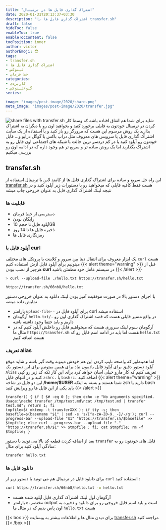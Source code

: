 ```yaml
---
title: "اشتراک گذاری فایل ها در ترمینال"
date: 2020-01-31T20:13:37+03:30
description: "اشتراک گذاری فایل ها با transfer.sh"
draft: false
hideToc: false
enableToc: true
enableTocContent: false
tocPosition: inner
author: victor
authorEmoji: 😎
tags: 
- transfer.sh
- اشتراک گذاری فایل ها
- لینوکس
- خط فرمان
categories:
- کاربردی
- گنو/لینوکس
series:

image: "images/post-image/2020/share.png"
meta_image: "images/post-image/2020/transfer.jpg"
---
```

![share files with transfer.sh](/images/post-image/2020/transfer.jpg)
شاید برای شما هم اتفاق افتاده باشه که وسط کار کردن در ترمینال خودتون به فایلی برخورد کنید و بخواهید اون رو با دیگران به اشتراک بذارید یک روش مرسوم این هست که مرورگر رو باز کنید و با استفاده از یک سایت اشتراک گذاری فایل یا سرویس های معروف مثل دراپ باکس یا گوگل درایو و... فایل خودتون رو آپلود کنید یا در کم دردسر ترین حالت با شبکه های اجتماعی اون فایل رو به اشتراک بگذارید اما یک روش ساده تر و سریع تر هم وجود داره که در ادامه اون رو بررسی میکنیم
## transfer.sh
این راه حل سریع و ساده برای اشتراک گذاری فایل ها از کامند لاین یا ترمینال استفاده از  [transfer.sh](https://transfer.sh) هست فقط کافیه فایلی که میخواهید رو با دستورات زیر آپلود کنید و در نتیجه لینک اشتراک گذاری فایل به عنوان خروجی چاپ میشه
### قابلیت ها
* دسترسی از خط فرمان
* رایگان بودن
* آپلود فایل تا حجم 10GB 
* ذخیره فایل ها تا 14 روز
* رمزنگاری فایل ها

### آپلود فایل با curl
یک ابزار معروف برای انتقال دیتا بین سرور و کلاینت با پروتکل های مختلف `curl` هست میتونیم برای آپلود فایل ازش استفاده کنیم
{{< alert theme="warning" >}}
قبل از هرچیز از نصب بودن **curl** در سیستم عامل خود مطمئن باشید
{{< /alert >}} 
```bash
> curl --upload-file ./hello.txt https://transfer.sh/hello.txt
```
```result
https://transfer.sh/66nb8/hello.txt
```
با اجرای دستور بالا در صورت موفقیت آمیز بودن لینک دانلود به عنوان خروجی دستور نمایش داده میشه

* پارامتر `upload-file--` برای آپلود فایل در curl استفاده میشه
* آرگومان `hello.txt/.` در واقع مسیر فایلی هست که قصد اشتراک گذاری اون رو داریم و باید حتما وجود داشته باشه
* آرگومان سوم لینک سروری هست که میخواهیم فایل رو داخلش آپلود کنیم که در مثال ما `https://transfer.sh` هست اما باید در ادامه اسم فایل رو که `hello.txt` هست اضافه کنیم
### تعریف alias
اما همینطور که واضحه تایپ کردن این هم خودش میتونه وقت گیر باشه و شاید موقع آپلود دستور دقیق برای آپلود فایل یادمون نیاد برای همین میتونیم برای این دستور یک `Alias` تعریف کنیم که کار مارو خیلی آسان خواهد کرد برای این کار تکه کد زیر رو کپی کنید و در انتهای فایل `zshrc.` یا `bashrc.` اضافه کنید
{{< alert theme="warning" >}}
این دو فایل در شاخه **/home/$USER** شما هستند و بسته به اینکه zsh دارید یا bash باید یکی از این فایل ها رو ویرایش کنید
{{< /alert >}} 

```
transfer() { if [ $# -eq 0 ]; then echo -e "No arguments specified. Usage:\necho transfer /tmp/test.md\ncat /tmp/test.md | transfer test.md"; return 1; fi
tmpfile=$( mktemp -t transferXXX ); if tty -s; then basefile=$(basename "$1" | sed -e 's/[^a-zA-Z0-9._-]/-/g'); curl --progress-bar --upload-file "$1" "https://transfer.sh/$basefile" >> $tmpfile; else curl --progress-bar --upload-file "-" "https://transfer.sh/$1" >> $tmpfile ; fi; cat $tmpfile; rm -f $tmpfile; }
```
بعد از اضافه کردن قطعه کد بالا می تونید با دستور `transfer` فایل های خودتون رو به سادگی آپلود کنید برای مثال:
```bash
transfer hello.txt
```
### دانلود فایل ها
برای دانلود فایل در ترمینال هم می تونید با دستور زیر از `curl` استفاده کنید :
```bash
curl https://transfer.sh/66nb8/hello.txt -o hello.txt
```
* آرگومان اول لینک اشتراک گذاری فایل آپلود شده هست
* پارامتر `o-`مختصر output است و باید اسم فایل خروجی رو برای دانلود و ذخیره به اون پاس بدیم که در مثال ما `hello.txt` هست

{{< box >}}
برای دیدن مثال ها و اطلاعات بیشتر به وبسایت <a href="https://transfer.sh">transfer.sh</a> مراجعه کنید
{{< /box >}}

